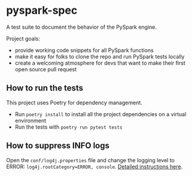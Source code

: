 # pyspark-spec

A test suite to document the behavior of the PySpark engine.

Project goals:

* provide working code snippets for all PySpark functions
* make it easy for folks to clone the repo and run PySpark tests locally
* create a welcoming atmosphere for devs that want to make their first open source pull request

## How to run the tests

This project uses Poetry for dependency management.

* Run `poetry install` to install all the project dependencies on a virtual environment
* Run the tests with `poetry run pytest tests`

## How to suppress INFO logs

Open the `conf/log4j.properties` file and change the logging level to ERROR: `log4j.rootCategory=ERROR, console`.  [Detailed instructions here](https://stackoverflow.com/questions/27781187/how-to-stop-messages-displaying-on-spark-console).
